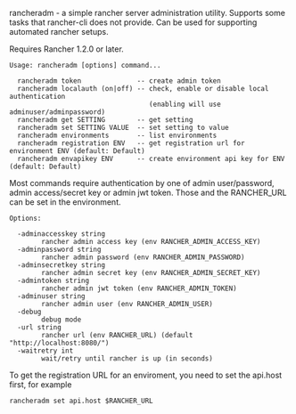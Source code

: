rancheradm - a simple rancher server administration utility. Supports some tasks that rancher-cli
does not provide. Can be used for supporting automated rancher setups.

Requires Rancher 1.2.0 or later.

```
Usage: rancheradm [options] command...

  rancheradm token              -- create admin token
  rancheradm localauth (on|off) -- check, enable or disable local authentication
                                   (enabling will use adminuser/adminpassword)
  rancheradm get SETTING        -- get setting
  rancheradm set SETTING VALUE  -- set setting to value
  rancheradm environments       -- list environments
  rancheradm registration ENV   -- get registration url for environment ENV (default: Default)
  rancheradm envapikey ENV      -- create environment api key for ENV (default: Default)
```

Most commands require authentication by one of admin user/password, admin access/secret key
or admin jwt token. Those and the RANCHER_URL can be set in the environment.

```
Options:

  -adminaccesskey string
    	rancher admin access key (env RANCHER_ADMIN_ACCESS_KEY)
  -adminpassword string
    	rancher admin password (env RANCHER_ADMIN_PASSWORD)
  -adminsecretkey string
    	rancher admin secret key (env RANCHER_ADMIN_SECRET_KEY)
  -admintoken string
    	rancher admin jwt token (env RANCHER_ADMIN_TOKEN)
  -adminuser string
    	rancher admin user (env RANCHER_ADMIN_USER)
  -debug
    	debug mode
  -url string
    	rancher url (env RANCHER_URL) (default "http://localhost:8080/")
  -waitretry int
    	wait/retry until rancher is up (in seconds)
```

To get the registration URL for an enviroment, you need to set the api.host first, for example

```
rancheradm set api.host $RANCHER_URL
```

